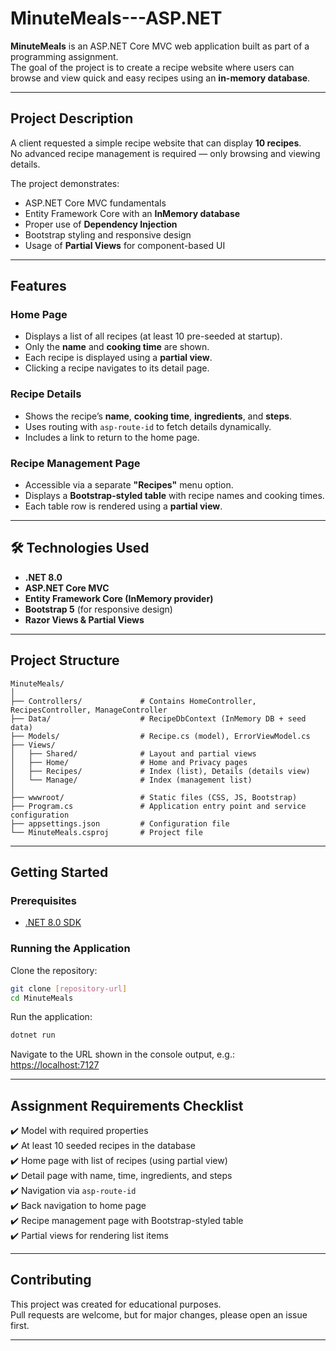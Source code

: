 # MinuteMeals---ASP.NET

**MinuteMeals** is an ASP.NET Core MVC web application built as part of a programming assignment.  
The goal of the project is to create a recipe website where users can browse and view quick and easy recipes using an **in-memory database**.  

---

##  Project Description

A client requested a simple recipe website that can display **10 recipes**.  
No advanced recipe management is required — only browsing and viewing details.  

The project demonstrates:
- ASP.NET Core MVC fundamentals  
- Entity Framework Core with an **InMemory database**  
- Proper use of **Dependency Injection**  
- Bootstrap styling and responsive design  
- Usage of **Partial Views** for component-based UI  

---

##  Features

### Home Page
- Displays a list of all recipes (at least 10 pre-seeded at startup).  
- Only the **name** and **cooking time** are shown.  
- Each recipe is displayed using a **partial view**.  
- Clicking a recipe navigates to its detail page.  

### Recipe Details
- Shows the recipe’s **name**, **cooking time**, **ingredients**, and **steps**.  
- Uses routing with `asp-route-id` to fetch details dynamically.  
- Includes a link to return to the home page.  

### Recipe Management Page
- Accessible via a separate **"Recipes"** menu option.  
- Displays a **Bootstrap-styled table** with recipe names and cooking times.  
- Each table row is rendered using a **partial view**.  

---

## 🛠 Technologies Used

- **.NET 8.0**  
- **ASP.NET Core MVC**  
- **Entity Framework Core (InMemory provider)**  
- **Bootstrap 5** (for responsive design)  
- **Razor Views & Partial Views**  

---

##  Project Structure

    MinuteMeals/
    │
    ├── Controllers/             # Contains HomeController, RecipesController, ManageController
    ├── Data/                    # RecipeDbContext (InMemory DB + seed data)
    ├── Models/                  # Recipe.cs (model), ErrorViewModel.cs
    ├── Views/
    │   ├── Shared/              # Layout and partial views
    │   ├── Home/                # Home and Privacy pages
    │   ├── Recipes/             # Index (list), Details (details view)
    │   └── Manage/              # Index (management list)
    │
    ├── wwwroot/                 # Static files (CSS, JS, Bootstrap)
    ├── Program.cs               # Application entry point and service configuration
    ├── appsettings.json         # Configuration file
    └── MinuteMeals.csproj       # Project file

------------------------------------------------------------------------

##  Getting Started

### Prerequisites

-   [.NET 8.0 SDK](https://dotnet.microsoft.com/download/dotnet/8.0)

### Running the Application

Clone the repository:

``` bash
git clone [repository-url]
cd MinuteMeals
```

Run the application:

``` bash
dotnet run
```

Navigate to the URL shown in the console output, e.g.:\
 <https://localhost:7127>

------------------------------------------------------------------------

##  Assignment Requirements Checklist

✔️ Model with required properties\
✔️ At least 10 seeded recipes in the database\
✔️ Home page with list of recipes (using partial view)\
✔️ Detail page with name, time, ingredients, and steps\
✔️ Navigation via `asp-route-id`\
✔️ Back navigation to home page\
✔️ Recipe management page with Bootstrap-styled table\
✔️ Partial views for rendering list items

------------------------------------------------------------------------

##  Contributing

This project was created for educational purposes.\
Pull requests are welcome, but for major changes, please open an issue
first.

------------------------------------------------------------------------



